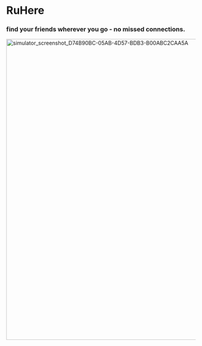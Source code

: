 # RuHere

### find your friends wherever you go - no missed connections.

<img height=800 alt="simulator_screenshot_D74B90BC-05AB-4D57-BDB3-B00ABC2CAA5A" src="https://github.com/user-attachments/assets/ee21906b-6ea5-4bf7-aba5-4df965d2f237" />
